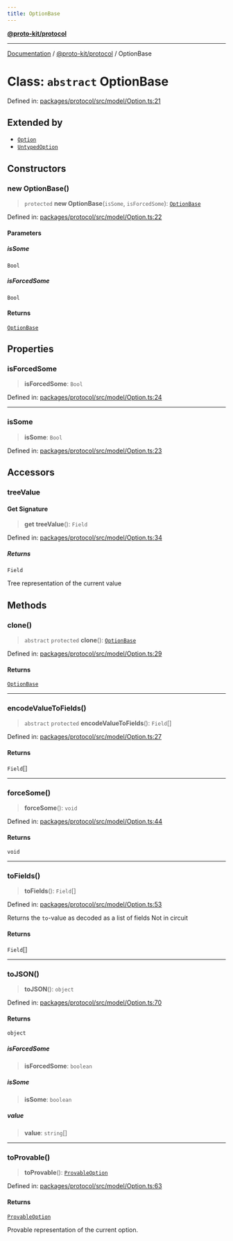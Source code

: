 ```yaml
---
title: OptionBase
---
```


[**@proto-kit/protocol**](../README.md)

***

[Documentation](../../../README.md) / [@proto-kit/protocol](../README.md) / OptionBase

# Class: `abstract` OptionBase

Defined in: [packages/protocol/src/model/Option.ts:21](https://github.com/proto-kit/framework/blob/b953c754e500c62f01fbbd6d09adfb2f5577269d/packages/protocol/src/model/Option.ts#L21)

## Extended by

- [`Option`](Option.md)
- [`UntypedOption`](../../sequencer/classes/UntypedOption.md)

## Constructors

### new OptionBase()

> `protected` **new OptionBase**(`isSome`, `isForcedSome`): [`OptionBase`](OptionBase.md)

Defined in: [packages/protocol/src/model/Option.ts:22](https://github.com/proto-kit/framework/blob/b953c754e500c62f01fbbd6d09adfb2f5577269d/packages/protocol/src/model/Option.ts#L22)

#### Parameters

##### isSome

`Bool`

##### isForcedSome

`Bool`

#### Returns

[`OptionBase`](OptionBase.md)

## Properties

### isForcedSome

> **isForcedSome**: `Bool`

Defined in: [packages/protocol/src/model/Option.ts:24](https://github.com/proto-kit/framework/blob/b953c754e500c62f01fbbd6d09adfb2f5577269d/packages/protocol/src/model/Option.ts#L24)

***

### isSome

> **isSome**: `Bool`

Defined in: [packages/protocol/src/model/Option.ts:23](https://github.com/proto-kit/framework/blob/b953c754e500c62f01fbbd6d09adfb2f5577269d/packages/protocol/src/model/Option.ts#L23)

## Accessors

### treeValue

#### Get Signature

> **get** **treeValue**(): `Field`

Defined in: [packages/protocol/src/model/Option.ts:34](https://github.com/proto-kit/framework/blob/b953c754e500c62f01fbbd6d09adfb2f5577269d/packages/protocol/src/model/Option.ts#L34)

##### Returns

`Field`

Tree representation of the current value

## Methods

### clone()

> `abstract` `protected` **clone**(): [`OptionBase`](OptionBase.md)

Defined in: [packages/protocol/src/model/Option.ts:29](https://github.com/proto-kit/framework/blob/b953c754e500c62f01fbbd6d09adfb2f5577269d/packages/protocol/src/model/Option.ts#L29)

#### Returns

[`OptionBase`](OptionBase.md)

***

### encodeValueToFields()

> `abstract` `protected` **encodeValueToFields**(): `Field`[]

Defined in: [packages/protocol/src/model/Option.ts:27](https://github.com/proto-kit/framework/blob/b953c754e500c62f01fbbd6d09adfb2f5577269d/packages/protocol/src/model/Option.ts#L27)

#### Returns

`Field`[]

***

### forceSome()

> **forceSome**(): `void`

Defined in: [packages/protocol/src/model/Option.ts:44](https://github.com/proto-kit/framework/blob/b953c754e500c62f01fbbd6d09adfb2f5577269d/packages/protocol/src/model/Option.ts#L44)

#### Returns

`void`

***

### toFields()

> **toFields**(): `Field`[]

Defined in: [packages/protocol/src/model/Option.ts:53](https://github.com/proto-kit/framework/blob/b953c754e500c62f01fbbd6d09adfb2f5577269d/packages/protocol/src/model/Option.ts#L53)

Returns the `to`-value as decoded as a list of fields
Not in circuit

#### Returns

`Field`[]

***

### toJSON()

> **toJSON**(): `object`

Defined in: [packages/protocol/src/model/Option.ts:70](https://github.com/proto-kit/framework/blob/b953c754e500c62f01fbbd6d09adfb2f5577269d/packages/protocol/src/model/Option.ts#L70)

#### Returns

`object`

##### isForcedSome

> **isForcedSome**: `boolean`

##### isSome

> **isSome**: `boolean`

##### value

> **value**: `string`[]

***

### toProvable()

> **toProvable**(): [`ProvableOption`](ProvableOption.md)

Defined in: [packages/protocol/src/model/Option.ts:63](https://github.com/proto-kit/framework/blob/b953c754e500c62f01fbbd6d09adfb2f5577269d/packages/protocol/src/model/Option.ts#L63)

#### Returns

[`ProvableOption`](ProvableOption.md)

Provable representation of the current option.
